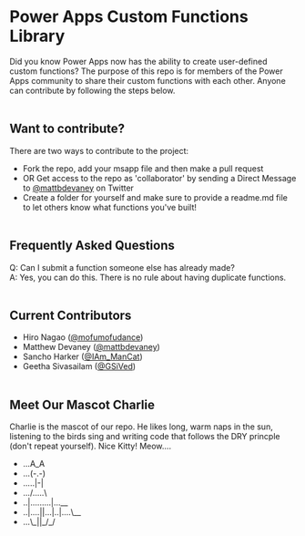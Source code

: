 Power Apps Custom Functions Library
===================================

Did you know Power Apps now has the ability to create user-defined custom functions?  The purpose of this repo is for members of the Power Apps community to share their custom functions with each other.  Anyone can contribute by following the steps below.<br/><br/>



Want to contribute?
------------------

There are two ways to contribute to the project:
* Fork the repo, add your msapp file and then make a pull request
* OR Get access to the repo as 'collaborator' by sending a Direct Message to <a href="https://twitter.com/mattbdevaney">@mattbdevaney</a> on Twitter
* Create a folder for yourself and make sure to provide a readme.md file to let others know what functions you've built!<br/><br/>


Frequently Asked Questions
-----------------
Q: Can I submit a function someone else has already made?<br>
A: Yes, you can do this.  There is no rule about having duplicate functions.<br><br>



Current Contributors
------------
* Hiro Nagao (<a href="https://twitter.com/mofumofu_dance">@mofumofudance</a>)
* Matthew Devaney (<a href="https://twitter.com/mattbdevaney">@mattbdevaney</a>)
* Sancho Harker (<a href="https://twitter.com/iam_Mancat">@IAm_ManCat</a>)
* Geetha Sivasailam (<a href="https://twitter.com/GSiVed">@GSiVed</a>)
<br/><br/>


Meet Our Mascot Charlie
------------------

Charlie is the mascot of our repo.  He likes long, warm naps in the sun, listening to the birds sing and writing code that follows the DRY princple (don't repeat yourself).  Nice Kitty!  Meow....

<ul> 
<li>...A_A
<li>...(-.-)
<li>.....|-|
<li>.../.....\
<li>..|.........|...__
<li>..|....||...|..|....\__
<li>...\_||_/_/
</ul>
